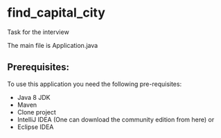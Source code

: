 # find_capital_city
Task for the interview

The main file is Application.java

## Prerequisites:
To use this application you need the following pre-requisites:

  - Java 8 JDK
  - Maven
  - Clone project 
  - IntelliJ IDEA (One can download the community edition from here) or
  - Eclipse IDEA 
